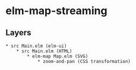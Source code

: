 # elm-map-streaming


## Layers



    * src Main.elm (elm-ui)
        * src Main.elm (HTML)
            * elm-map Map.elm (SVG)
                * zoom-and-pan (CSS transformation)